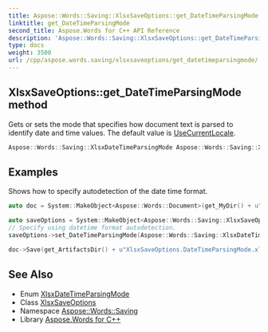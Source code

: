 ```yaml
---
title: Aspose::Words::Saving::XlsxSaveOptions::get_DateTimeParsingMode method
linktitle: get_DateTimeParsingMode
second_title: Aspose.Words for C++ API Reference
description: 'Aspose::Words::Saving::XlsxSaveOptions::get_DateTimeParsingMode method. Gets or sets the mode that specifies how document text is parsed to identify date and time values. The default value is UseCurrentLocale in C++.'
type: docs
weight: 3500
url: /cpp/aspose.words.saving/xlsxsaveoptions/get_datetimeparsingmode/
---
```

## XlsxSaveOptions::get_DateTimeParsingMode method


Gets or sets the mode that specifies how document text is parsed to identify date and time values. The default value is [UseCurrentLocale](../../xlsxdatetimeparsingmode/).

```cpp
Aspose::Words::Saving::XlsxDateTimeParsingMode Aspose::Words::Saving::XlsxSaveOptions::get_DateTimeParsingMode() const
```


## Examples



Shows how to specify autodetection of the date time format. 
```cpp
auto doc = System::MakeObject<Aspose::Words::Document>(get_MyDir() + u"Xlsx DateTime.docx");

auto saveOptions = System::MakeObject<Aspose::Words::Saving::XlsxSaveOptions>();
// Specify using datetime format autodetection.
saveOptions->set_DateTimeParsingMode(Aspose::Words::Saving::XlsxDateTimeParsingMode::Auto);

doc->Save(get_ArtifactsDir() + u"XlsxSaveOptions.DateTimeParsingMode.xlsx", saveOptions);
```

## See Also

* Enum [XlsxDateTimeParsingMode](../../xlsxdatetimeparsingmode/)
* Class [XlsxSaveOptions](../)
* Namespace [Aspose::Words::Saving](../../)
* Library [Aspose.Words for C++](../../../)

